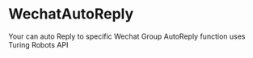 # WechatAutoReply

Your can auto Reply to specific Wechat Group
AutoReply function uses Turing Robots API
